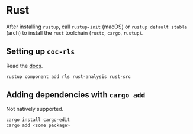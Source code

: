 # Rust

After installing `rustup`, call `rustup-init` (macOS) or `rustup default stable` (arch) to install the `rust` toolchain (`rustc`, `cargo`, `rustup`).

## Setting up `coc-rls`

Read the [docs][1].

```bash
rustup component add rls rust-analysis rust-src
```

## Adding dependencies with `cargo add`

Not natively supported.

```bash
cargo install cargo-edit
cargo add <some package>
```

[1]: https://github.com/neoclide/coc-rls
[2]: https://github.com/rust-lang/cargo/issues/2179
